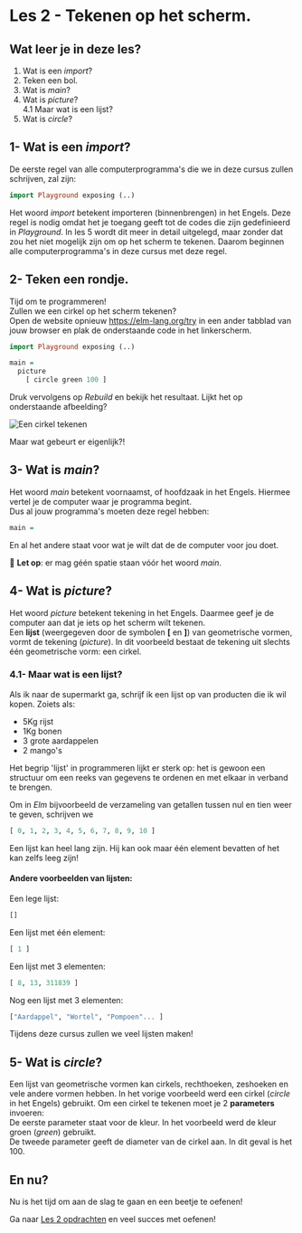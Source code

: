 # Les 2 - Tekenen op het scherm.

## Wat leer je in deze les?

1. Wat is een *import*?  
2. Teken een bol.  
3. Wat is *main*?  
4. Wat is *picture*?  
  4.1 Maar wat is een lijst?  
5. Wat is *circle*?  

## 1- Wat is een *import*?

De eerste regel van alle computerprogramma's die we in deze cursus zullen
schrijven, zal zijn:  

```haskell
import Playground exposing (..)
```

Het woord *import* betekent importeren (binnenbrengen) in het Engels. Deze regel is nodig omdat het je toegang geeft tot de codes die zijn gedefinieerd in *Playground*. In les 5 wordt dit meer in detail uitgelegd, maar zonder dat zou het niet mogelijk zijn om op het scherm te tekenen.
Daarom beginnen alle computerprogramma's in deze cursus met deze regel.

## 2- Teken een rondje.

Tijd om te programmeren!  
Zullen we een cirkel op het scherm tekenen?  
Open de website opnieuw <a href='https://elm-lang.org/try' target='_blank'>https://elm-lang.org/try</a>
in een ander tabblad van jouw browser en plak de onderstaande code in het linkerscherm.

```haskell
import Playground exposing (..)

main =
  picture
    [ circle green 100 ]
```

Druk vervolgens op *Rebuild* en bekijk het resultaat. Lijkt het op onderstaande afbeelding?

![Een cirkel tekenen](resources/elm-lang-try-circulo.png)

Maar wat gebeurt er eigenlijk?!

## 3- Wat is *main*?

Het woord *main* betekent voornaamst, of hoofdzaak in het Engels.
Hiermee vertel je de computer waar je programma begint.  
Dus al jouw programma's moeten deze regel hebben:

```haskell
main =
```

En al het andere staat voor wat je wilt dat de
de computer voor jou doet.  

🚨 __Let op__: er mag géén spatie staan vóór het woord *main*. 

## 4- Wat is *picture*?

Het woord *picture* betekent tekening in het Engels.
Daarmee geef je de computer aan dat je iets op het scherm wilt tekenen.  
Een **lijst** (weergegeven door de symbolen **[** en **]**) van geometrische vormen, vormt de tekening (*picture*). In dit voorbeeld bestaat de tekening 
uit slechts één geometrische vorm: een cirkel.

### 4.1- Maar wat is een lijst?

Als ik naar de supermarkt ga, schrijf ik een lijst op van producten die ik wil kopen. Zoiets als:  
- 5Kg rijst  
- 1Kg bonen  
- 3 grote aardappelen  
- 2 mango's  

Het begrip 'lijst' in programmeren lijkt er sterk op: het is
gewoon een structuur om een reeks van gegevens te ordenen en met elkaar in verband te brengen.

Om in *Elm* bijvoorbeeld de verzameling van
getallen tussen nul en tien weer te geven, schrijven we  
```haskell
[ 0, 1, 2, 3, 4, 5, 6, 7, 8, 9, 10 ]
```
Een lijst kan heel lang zijn. Hij kan ook maar één
element bevatten of het kan zelfs leeg zijn!

#### Andere voorbeelden van lijsten:

Een lege lijst: 
```haskell
[]
```

Een lijst met één element:  
```haskell
[ 1 ]
```

Een lijst met 3 elementen:  
```haskell
[ 8, 13, 311839 ]
```

Nog een lijst met 3 elementen:  
```haskell
["Aardappel", "Wortel", "Pompoen"... ]
```

Tijdens deze cursus zullen we veel lijsten maken!

## 5- Wat is *circle*?

Een lijst van geometrische vormen kan cirkels,
rechthoeken, zeshoeken en vele andere vormen hebben. 
In het vorige voorbeeld werd een cirkel (*circle* in het Engels) gebruikt. Om een cirkel te tekenen moet je 2 **parameters** invoeren:  
De eerste parameter staat voor de kleur. In het voorbeeld werd de kleur groen (*green*) gebruikt.  
De tweede parameter geeft de diameter van de cirkel aan. In dit geval is het 100.

## En nu?

Nu is het tijd om aan de slag te gaan en een beetje te oefenen!

Ga naar [Les 2 opdrachten](les_2_opdrachten.html) en veel succes met oefenen!
